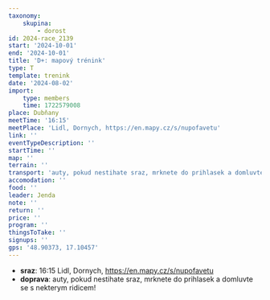 ```yaml
---
taxonomy:
    skupina:
        - dorost
id: 2024-race_2139
start: '2024-10-01'
end: '2024-10-01'
title: 'D+: mapový trénink'
type: T
template: trenink
date: '2024-08-02'
import:
    type: members
    time: 1722579008
place: Dubňany
meetTime: '16:15'
meetPlace: 'Lidl, Dornych, https://en.mapy.cz/s/nupofavetu'
link: ''
eventTypeDescription: ''
startTime: ''
map: ''
terrain: ''
transport: 'auty, pokud nestihate sraz, mrknete do prihlasek a domluvte se s nekterym ridicem!'
accomodation: ''
food: ''
leader: Jenda
note: ''
return: ''
price: ''
program: ''
thingsToTake: ''
signups: ''
gps: '48.90373, 17.10457'
---
```


* **sraz**: 16:15 Lidl, Dornych, https://en.mapy.cz/s/nupofavetu
* **doprava**: auty, pokud nestihate sraz, mrknete do prihlasek a domluvte se s nekterym ridicem!
